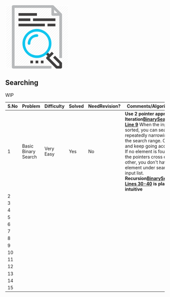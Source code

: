 <img src="../../../../../resources/search.png" alt="search" height="200" width="200">

## Searching

WIP


 |S.No| Problem | Difficulty | Solved | NeedRevision?  | Comments/Algorithm used  |
 |---|---|---|---|---|---|
  | 1 | Basic Binary Search | Very Easy | Yes | No |**Use 2 pointer approach in Iteration[BinarySearch.java: Line 9](BinarySearch.java#L9)** When the input is sorted, you can search by repeatedly narrowing down the search range. Compare and keep going accordingly. If no element is found before the pointers cross each other, you don't have the element under search in your input list. **Recursion[BinarySearch.java: Lines 30-40](BinarySearch.java#L30-L40) is plain intuitive** |
  | 2| | | | | |
  | 3 | | | | | |
  | 4 | | | | | |
  | 5 | | | | | |
  | 6 | | | | | |
  | 7 | | | | | |
  | 8 | | | | | |
  | 9 | | | | | |
  | 10 | | | | | |
  | 11 | | | | | |
  | 12 | | | | | |
  | 13 | | | | | |
  | 14 | | | | | |
  | 15 | | | | | |